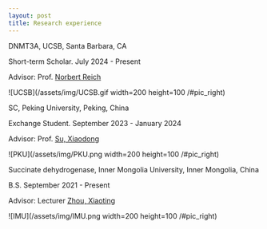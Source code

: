 ```yaml
---
layout: post
title: Research experience
---
```


DNMT3A, UCSB, Santa Barbara, CA

Short-term Scholar. July 2024 - Present

Advisor: Prof. [Norbert Reich](https://reich.chem.ucsb.edu/people/norbert-reich)

![UCSB](/assets/img/UCSB.gif width=200 height=100 /#pic_right)

SC, Peking University, Peking, China

Exchange Student. September 2023 - January 2024

Advisor: Prof. [Su, Xiaodong](https://www.bio.pku.edu.cn/enhomes/news/teacher_dis/63.html)

![PKU](/assets/img/PKU.png width=200 height=100 /#pic_right)

Succinate dehydrogenase, Inner Mongolia University, Inner Mongolia, China

B.S. September 2021 - Present

Advisor: Lecturer [Zhou, Xiaoting](https://smkxxy.imu.edu.cn/info/1043/3217.htm)

![IMU](/assets/img/IMU.png width=200 height=100 /#pic_right)
